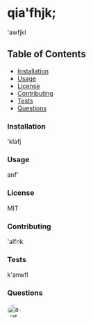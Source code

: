 # qia'fhjk;

'awfjkl

## Table of Contents

* [Installation](#installation)
* [Usage](#usage)
* [License](#license)
* [Contributing](#contributing)
* [Tests](#tests)
* [Questions](#questions)
    
### Installation

'klafj

### Usage

anf'

### License

MIT

### Contributing

'alfnk

### Tests

k'anwfl

### Questions

<img src="{profilePic}" alt="avatar" style="border-radius: 16px" width="30" />

  